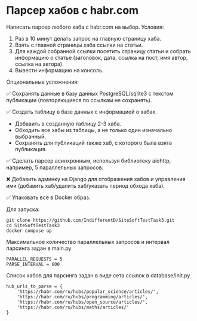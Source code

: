 # Парсер хабов с habr.com

Написать парсер любого хаба с habr.com на выбор. Условия:
1) Раз в 10 минут делать запрос на главную страницу хаба.
2) Взять с главной страницы хаба ссылки на статьи.
3) Для каждой собранной ссылки посетить страницу статьи и собрать информацию о статье (заголовок, дата, ссылка на пост, имя автор, ссылка на автора).
4) Вывести информацию на консоль.

Опциональные усложнения:

✅ Сохранять данные в базу данных PostgreSQL/sqlite3 с текстом публикации (повторяющиеся по ссылкам не сохранять).

✅ Создать таблицу в базе данных с информацией о хабах. 
- Добавить в созданную таблицу 2-3 хаба.
- Обходить все хабы из таблицы, а не только один изначально выбранный.
- Сохранять для публикаций также хаб, с которого была взята публикация.

✅ Сделать парсер асинхронным, используя библиотеку aiohttp, например, 5 параллельных запросов.

❌ Добавить админку на Django для отображения хабов и управления ими (добавить хаб/удалить хаб/указать период обхода хаба).

✅ Упаковать всё в Docker образ.

Для запуска:
    
    git clone https://github.com/IndifferentD/SiteSoftTestTask3.git
    cd SiteSoftTestTask3
    docker compose up


Максимальное количество параллельных запросов и интервал парсинга задан в main.py

    PARALLEL_REQUESTS = 5
    PARSE_INTERVAL = 600


Список хабов для парсинга задан в виде сета ссылок в database/init.py

    hub_urls_to_parse = {
        'https://habr.com/ru/hubs/popular_science/articles/',
        'https://habr.com/ru/hubs/programming/articles/',
        'https://habr.com/ru/hubs/open_source/articles/',
        'https://habr.com/ru/hubs/maths/articles/'
    }

